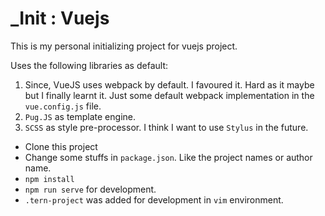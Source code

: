 # _Init : Vuejs 

This is my personal initializing project for vuejs project.

Uses the following libraries as default:

1. Since, VueJS uses webpack by default. I favoured it. Hard as it maybe but I finally learnt it. Just some default webpack implementation in the `vue.config.js` file.
2. `Pug.JS` as template engine.
3. `SCSS` as style pre-processor. I think I want to use `Stylus` in the future.



- Clone this project
- Change some stuffs in `package.json`. Like the project names or author name.
- `npm install`
- `npm run serve` for development.
- `.tern-project` was added for development in `vim` environment.

